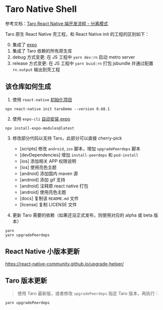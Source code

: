 # Taro Native Shell

参考文档：[Taro React Native 端开发流程 - 分离模式](https://docs.taro.zone/docs/react-native#%E5%88%86%E7%A6%BB%E6%A8%A1%E5%BC%8F)

Taro 原生 React Native 壳工程，和 React Native init 的工程的区别如下：


0. 集成了 [expo](https://docs.expo.dev/bare/installing-expo-modules/)
1. 集成了 Taro 依赖的所有原生库
2. debug 方式变更: 在 JS 工程中 `yarn dev:rn` 启动 metro server
3. release 方式变更: 在 JS 工程中 `yarn buid:rn` 打包 jsbundle 并通过配置 `rn.output` 输出到壳工程

## 该仓库如何生成

1. 使用 `react-native` [初始化项目](https://reactnative.dev/docs/environment-setup)

```
npx react-native init taroDemo --version 0.68.1
```

2. 使用 `expo-cli` [自动安装 expo](https://docs.expo.dev/bare/installing-expo-modules/#automatic-installation)

```
npx install-expo-modules@latest
```

3. 修改部分代码以支持 Taro，此部分可以直接 cherry-pick
   - [scripts] 修改 `android`, `ios` 脚本，增加 `upgradePeerdeps` 脚本
   - [devDependencies] 增加 `install-peerdeps` 和 `pod-install`
   - [ios] 添加相关 APP 权限说明
   - [ios] 使用亮色主题
   - [android] 添加国内 maven 源
   - [android] 添加 gif 支持
   - [android] 注释原 react native 打包
   - [android] 使用亮色主题
   - [docs] 复制该 `README.md` 文件
   - [license] 复制 LICENSE 文件

4. 更新 Taro 需要的依赖（如果还没正式发布，则使用对应的 alpha 或 beta 版本）

```
yarn
yarn upgradePeerdeps
```

## React Native 小版本更新

https://react-native-community.github.io/upgrade-helper/

## Taro 版本更新

> 使用 Taro 最新版，或者修改 `upgradePeerdeps` 指定 Taro 版本，再执行：

```
yarn upgradePeerdeps
```